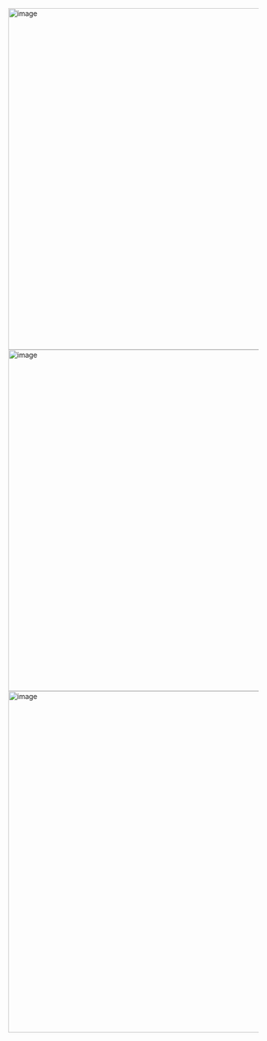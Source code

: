 <img width="1288" height="687" alt="image" src="https://github.com/user-attachments/assets/911a60b3-6a3c-4bbb-8a86-dde4ee1da800" />
<img width="1288" height="687" alt="image" src="https://github.com/user-attachments/assets/71307375-1692-47f0-9eff-088ca6f4768f" />
<img width="1288" height="687" alt="image" src="https://github.com/user-attachments/assets/a71edb30-71c1-4969-8464-f35e3d66446f" />

